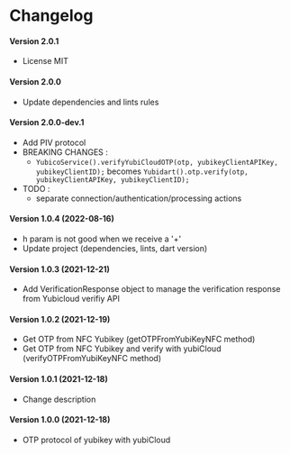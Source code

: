 Changelog
=========
#### Version 2.0.1
* License MIT

#### Version 2.0.0
* Update dependencies and lints rules

#### Version 2.0.0-dev.1
* Add PIV protocol
* BREAKING CHANGES :
  * `YubicoService().verifyYubiCloudOTP(otp, yubikeyClientAPIKey, yubikeyClientID);` becomes `Yubidart().otp.verify(otp, yubikeyClientAPIKey, yubikeyClientID);`
* TODO :
  * separate connection/authentication/processing actions

#### Version 1.0.4 (2022-08-16)
* h param is not good when we receive a '+'
* Update project (dependencies, lints, dart version)

#### Version 1.0.3 (2021-12-21)
* Add VerificationResponse object to manage the verification response from Yubicloud verifiy API

#### Version 1.0.2 (2021-12-19)
* Get OTP from NFC Yubikey (getOTPFromYubiKeyNFC method)
* Get OTP from NFC Yubikey and verify with yubiCloud (verifyOTPFromYubiKeyNFC method)

#### Version 1.0.1 (2021-12-18)
* Change description

#### Version 1.0.0 (2021-12-18)
* OTP protocol of yubikey with yubiCloud  